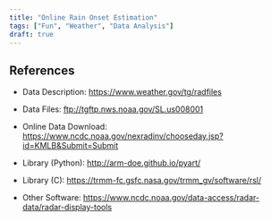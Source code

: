 ```yaml
---
title: "Online Rain Onset Estimation"
tags: ["Fun", "Weather", "Data Analysis"]
draft: true
---
```




## References

* Data Description: https://www.weather.gov/tg/radfiles

* Data Files: ftp://tgftp.nws.noaa.gov/SL.us008001

* Online Data Download: https://www.ncdc.noaa.gov/nexradinv/chooseday.jsp?id=KMLB&Submit=Submit

* Library (Python): http://arm-doe.github.io/pyart/

* Library (C): https://trmm-fc.gsfc.nasa.gov/trmm_gv/software/rsl/

* Other Software: https://www.ncdc.noaa.gov/data-access/radar-data/radar-display-tools